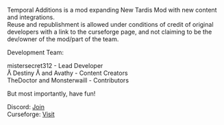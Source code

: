 <p>Temporal Additions is a mod expanding New Tardis Mod with new content and integrations.<br>
Reuse and republishment is allowed under conditions of credit of original developers with a link to the curseforge page, and not claiming to be the dev/owner of the mod/part of the team.<p/>

Development Team:
<p>mistersecret312 - Lead Developer<br>
ᐰ Destiny ᐰ and Avathy - Content Creators<br>
TheDoctor and Monsterwaill - Contributors<p/>

But most importantly, have fun!

<p>Discord: <a href="https://discord.gg/xdPBseQWKK">Join</a>
<br>
Curseforge: <a href="https://www.curseforge.com/minecraft/mc-mods/t-additons">Visit</a>
<p/>
